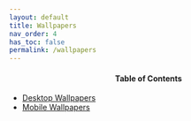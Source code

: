 ```yaml
---
layout: default
title: Wallpapers
nav_order: 4
has_toc: false
permalink: /wallpapers
---
```


<!-- 
{: .note }
> {: .opaque }
> 
>
> 
-->

<div class="card">
<div class="container">
<h4 style="text-align:center">Table of Contents</h4>
<ul>
<li><a class="text-delta" href="/wallpapers/desktop">Desktop Wallpapers</a></li>
<li><a class="text-delta" href="/wallpapers/mobile">Mobile Wallpapers</a></li>
</ul>
</div>
</div>
